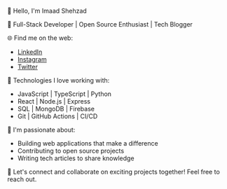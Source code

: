 👋 Hello, I'm Imaad Shehzad

🚀 Full-Stack Developer | Open Source Enthusiast | Tech Blogger

🌐 Find me on the web:
- [LinkedIn](https://www.linkedin.com/in/yourprofile)
- [Instagram](https://www.instagram.com/imaadkhanx/)
- [Twitter](https://twitter.com/imaadshehzad)

🔧 Technologies I love working with:
- JavaScript | TypeScript | Python
- React | Node.js | Express
- SQL | MongoDB | Firebase
- Git | GitHub Actions | CI/CD

🌱 I'm passionate about:
- Building web applications that make a difference
- Contributing to open source projects
- Writing tech articles to share knowledge

💌 Let's connect and collaborate on exciting projects together! Feel free to reach out.
